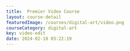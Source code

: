 ```yaml
---
title:  Premier Video Course
layout: course-detail
featuredImage: /courses/digital-art/video.png
courseCategory: digital-art
key: video-edit
date: 2024-02-18 03:22:19
---
```

